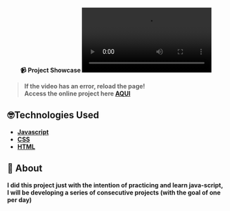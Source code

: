<strong><div align="center">
📹 Project Showcase
<video src="https://github.com/LuckxSz/GIT-API-JS/assets/135531180/7ef7b17a-a937-480c-a251-6cb8bf63a414">
















</div>

> **If the video has an error, reload the page!**<br>
> Access the online project here **[AQUI](https://luckxsz.github.io/GIT-API-JS/)**

## 🤓Technologies Used

- [Javascript](https://developer.mozilla.org/en-US/docs/Web/JavaScript)
- [CSS](https://developer.mozilla.org/en-US/docs/Web/CSS)
- [HTML](https://developer.mozilla.org/en-US/docs/Web/HTML)

## 📝 About

I did this project just with the intention of practicing and learn java-script, I will be developing a series of consecutive projects (with the goal of one per day)
<strong/>
